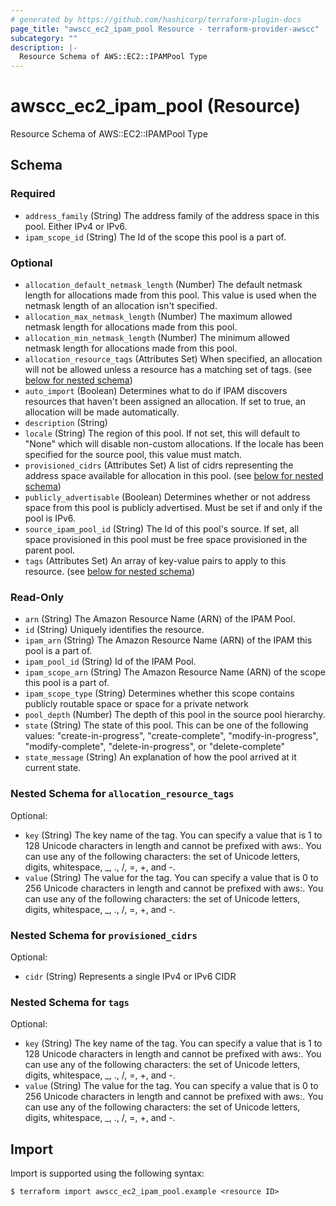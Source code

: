 ```yaml
---
# generated by https://github.com/hashicorp/terraform-plugin-docs
page_title: "awscc_ec2_ipam_pool Resource - terraform-provider-awscc"
subcategory: ""
description: |-
  Resource Schema of AWS::EC2::IPAMPool Type
---
```


# awscc_ec2_ipam_pool (Resource)

Resource Schema of AWS::EC2::IPAMPool Type



<!-- schema generated by tfplugindocs -->
## Schema

### Required

- `address_family` (String) The address family of the address space in this pool. Either IPv4 or IPv6.
- `ipam_scope_id` (String) The Id of the scope this pool is a part of.

### Optional

- `allocation_default_netmask_length` (Number) The default netmask length for allocations made from this pool. This value is used when the netmask length of an allocation isn't specified.
- `allocation_max_netmask_length` (Number) The maximum allowed netmask length for allocations made from this pool.
- `allocation_min_netmask_length` (Number) The minimum allowed netmask length for allocations made from this pool.
- `allocation_resource_tags` (Attributes Set) When specified, an allocation will not be allowed unless a resource has a matching set of tags. (see [below for nested schema](#nestedatt--allocation_resource_tags))
- `auto_import` (Boolean) Determines what to do if IPAM discovers resources that haven't been assigned an allocation. If set to true, an allocation will be made automatically.
- `description` (String)
- `locale` (String) The region of this pool. If not set, this will default to "None" which will disable non-custom allocations. If the locale has been specified for the source pool, this value must match.
- `provisioned_cidrs` (Attributes Set) A list of cidrs representing the address space available for allocation in this pool. (see [below for nested schema](#nestedatt--provisioned_cidrs))
- `publicly_advertisable` (Boolean) Determines whether or not address space from this pool is publicly advertised. Must be set if and only if the pool is IPv6.
- `source_ipam_pool_id` (String) The Id of this pool's source. If set, all space provisioned in this pool must be free space provisioned in the parent pool.
- `tags` (Attributes Set) An array of key-value pairs to apply to this resource. (see [below for nested schema](#nestedatt--tags))

### Read-Only

- `arn` (String) The Amazon Resource Name (ARN) of the IPAM Pool.
- `id` (String) Uniquely identifies the resource.
- `ipam_arn` (String) The Amazon Resource Name (ARN) of the IPAM this pool is a part of.
- `ipam_pool_id` (String) Id of the IPAM Pool.
- `ipam_scope_arn` (String) The Amazon Resource Name (ARN) of the scope this pool is a part of.
- `ipam_scope_type` (String) Determines whether this scope contains publicly routable space or space for a private network
- `pool_depth` (Number) The depth of this pool in the source pool hierarchy.
- `state` (String) The state of this pool. This can be one of the following values: "create-in-progress", "create-complete", "modify-in-progress", "modify-complete", "delete-in-progress", or "delete-complete"
- `state_message` (String) An explanation of how the pool arrived at it current state.

<a id="nestedatt--allocation_resource_tags"></a>
### Nested Schema for `allocation_resource_tags`

Optional:

- `key` (String) The key name of the tag. You can specify a value that is 1 to 128 Unicode characters in length and cannot be prefixed with aws:. You can use any of the following characters: the set of Unicode letters, digits, whitespace, _, ., /, =, +, and -.
- `value` (String) The value for the tag. You can specify a value that is 0 to 256 Unicode characters in length and cannot be prefixed with aws:. You can use any of the following characters: the set of Unicode letters, digits, whitespace, _, ., /, =, +, and -.


<a id="nestedatt--provisioned_cidrs"></a>
### Nested Schema for `provisioned_cidrs`

Optional:

- `cidr` (String) Represents a single IPv4 or IPv6 CIDR


<a id="nestedatt--tags"></a>
### Nested Schema for `tags`

Optional:

- `key` (String) The key name of the tag. You can specify a value that is 1 to 128 Unicode characters in length and cannot be prefixed with aws:. You can use any of the following characters: the set of Unicode letters, digits, whitespace, _, ., /, =, +, and -.
- `value` (String) The value for the tag. You can specify a value that is 0 to 256 Unicode characters in length and cannot be prefixed with aws:. You can use any of the following characters: the set of Unicode letters, digits, whitespace, _, ., /, =, +, and -.

## Import

Import is supported using the following syntax:

```shell
$ terraform import awscc_ec2_ipam_pool.example <resource ID>
```
